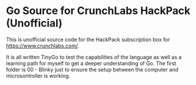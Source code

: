 #  Go Source for CrunchLabs HackPack (Unofficial)

This is unofficial source code for the HackPack subscription box for https://www.crunchlabs.com/.

It is all written TinyGo to test the capabilities of the language as well as a learning path for myself to get a deeper understanding of Go. The first folder is 00 - Blinky just to ensure the setup between the computer and microsontroller is working.
